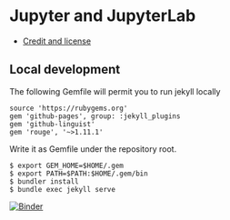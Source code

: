 # Jupyter and JupyterLab

- [Credit and license](https://coderefinery.github.io/jupyter/license/)

## Local development

The following Gemfile will permit you to run jekyll locally

```
source 'https://rubygems.org'
gem 'github-pages', group: :jekyll_plugins
gem 'github-linguist'
gem 'rouge', '~>1.11.1'
```

Write it as Gemfile under the repository root.

```
$ export GEM_HOME=$HOME/.gem
$ export PATH=$PATH:$HOME/.gem/bin
$ bundler install
$ bundle exec jekyll serve
```
[![Binder](https://mybinder.org/badge_logo.svg)](https://mybinder.org/v2/gh/farhanone/jupyter/HEAD)
